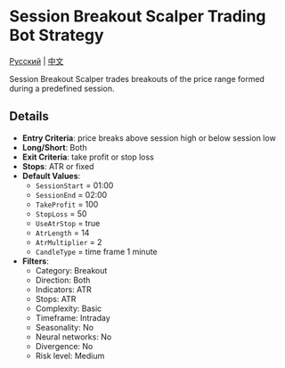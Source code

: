 # Session Breakout Scalper Trading Bot Strategy
[Русский](README_ru.md) | [中文](README_cn.md)

Session Breakout Scalper trades breakouts of the price range formed during a predefined session.

## Details

- **Entry Criteria**: price breaks above session high or below session low
- **Long/Short**: Both
- **Exit Criteria**: take profit or stop loss
- **Stops**: ATR or fixed
- **Default Values**:
  - `SessionStart` = 01:00
  - `SessionEnd` = 02:00
  - `TakeProfit` = 100
  - `StopLoss` = 50
  - `UseAtrStop` = true
  - `AtrLength` = 14
  - `AtrMultiplier` = 2
  - `CandleType` = time frame 1 minute
- **Filters**:
  - Category: Breakout
  - Direction: Both
  - Indicators: ATR
  - Stops: ATR
  - Complexity: Basic
  - Timeframe: Intraday
  - Seasonality: No
  - Neural networks: No
  - Divergence: No
  - Risk level: Medium
